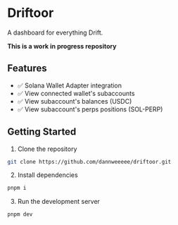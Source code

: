 # Driftoor

A dashboard for everything Drift.

**This is a work in progress repository**

## Features

- ✅ Solana Wallet Adapter integration
- ✅ View connected wallet's subaccounts
- ✅ View subaccount's balances (USDC)
- ✅ View subaccount's perps positions (SOL-PERP)

## Getting Started

1. Clone the repository

```bash
git clone https://github.com/dannweeeee/driftoor.git
```

2. Install dependencies

```bash
pnpm i
```

3. Run the development server

```bash
pnpm dev
```
